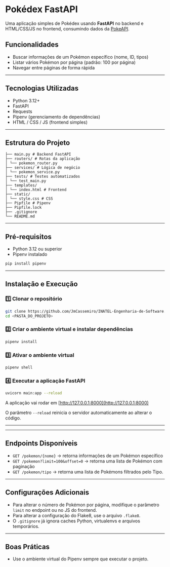 # Pokédex FastAPI

Uma aplicação simples de Pokédex usando **FastAPI** no backend e HTML/CSS/JS no frontend, consumindo dados da [PokeAPI](https://pokeapi.co).

## Funcionalidades

- Buscar informações de um Pokémon específico (nome, ID, tipos)
- Listar vários Pokémon por página (padrão: 100 por página)
- Navegar entre páginas de forma rápida

---

## Tecnologias Utilizadas

- Python 3.12+
- FastAPI
- Requests
- Pipenv (gerenciamento de dependências)
- HTML / CSS / JS (frontend simples)

---

## Estrutura do Projeto

```
├── main.py # Backend FastAPI
├── routers/ # Rotas da aplicação
│ └── pokemon_router.py
├── services/ # Lógica de negócio
│ └── pokemon_service.py
├── tests/ # Testes automatizados
│ └── test_main.py
├── templates/
│ └── index.html # Frontend
├── static/
│ └── style.css # CSS
├── Pipfile # Pipenv
├── Pipfile.lock
├── .gitignore
└── README.md
```

---

## Pré-requisitos

- Python 3.12 ou superior
- Pipenv instalado

```bash
pip install pipenv
```

---

## Instalação e Execução

### 1️⃣ Clonar o repositório

```bash
git clone https://github.com/JmCassemiro/INATEL-Engenharia-de-Software.git
cd <PASTA_DO_PROJETO>
```

### 2️⃣ Criar o ambiente virtual e instalar dependências

```bash
pipenv install
```

### 3️⃣ Ativar o ambiente virtual

```bash
pipenv shell
```

### 4️⃣ Executar a aplicação FastAPI

```bash
uvicorn main:app --reload
```

A aplicação vai rodar em [http://127.0.0.1:8000](http://127.0.0.1:8000)

O parâmetro `--reload` reinicia o servidor automaticamente ao alterar o código.

---

---

## Endpoints Disponíveis

- `GET /pokemon/{nome}` → retorna informações de um Pokémon específico
- `GET /pokemon?limit=100&offset=0` → retorna uma lista de Pokémon com paginação
- `GET /pokemon/tipo` → retorna uma lista de Pokémons filtrados pelo Tipo.

---

## Configurações Adicionais

- Para alterar o número de Pokémon por página, modifique o parâmetro `limit` no endpoint ou no JS do frontend.
- Para alterar a configuração do Flake8, use o arquivo `.flake8`.
- O `.gitignore` já ignora caches Python, virtualenvs e arquivos temporários.

---

## Boas Práticas

- Use o ambiente virtual do Pipenv sempre que executar o projeto.
